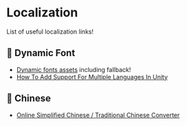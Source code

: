 # Localization

List of useful localization links!

## 🔰 Dynamic Font

- [Dynamic fonts assets](https://forum.unity.com/threads/localization-all-letters-appear-as-empty-squares-even-with-downloaded-font.1168838/) including fallback!
- [How To Add Support For Multiple Languages In Unity](https://www.youtube.com/watch?v=lku7f4KNFEo&t=533s&ab_channel=DapperDino)

## 💬 Chinese

- [Online Simplified Chinese / Traditional Chinese Converter](https://www.purpleculture.net/traditional_simplified_converter/)
